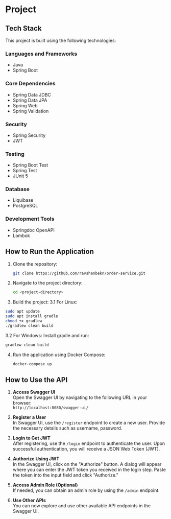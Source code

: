 # Project

## Tech Stack

This project is built using the following technologies:

### Languages and Frameworks
- Java
- Spring Boot

### Core Dependencies
- Spring Data JDBC
- Spring Data JPA
- Spring Web
- Spring Validation

### Security
- Spring Security
- JWT

### Testing
- Spring Boot Test
- Spring Test
- JUnit 5

### Database
- Liquibase
- PostgreSQL

### Development Tools
- Springdoc OpenAPI
- Lombok

## How to Run the Application

1. Clone the repository:

    ```bash
    git clone https://github.com/ravshanbekn/order-service.git
    ```

2. Navigate to the project directory:

    ```bash
    cd <project-directory>
    ```

3. Build the project:
  3.1 For Linux:
  ```bash
  sudo apt update
  sudo apt install gradle
  chmod +x gradlew
  ./gradlew clean build
  ```
  3.2 For Windows: Install gradle and run:
  ```bash
  gradlew clean build
  ```

4. Run the application using Docker Compose:

    ```bash
    docker-compose up
    ```

## How to Use the API

1. **Access Swagger UI**  
   Open the Swagger UI by navigating to the following URL in your browser:  
   `http://localhost:8080/swagger-ui/`

2. **Register a User**  
   In Swagger UI, use the `/register` endpoint to create a new user. Provide the necessary details such as username, password.

3. **Login to Get JWT**  
   After registering, use the `/login` endpoint to authenticate the user. Upon successful authentication, you will receive a JSON Web Token (JWT).

4. **Authorize Using JWT**  
   In the Swagger UI, click on the "Authorize" button. A dialog will appear where you can enter the JWT token you received in the login step. Paste the token into the input field and click "Authorize."

5. **Access Admin Role (Optional)**  
   If needed, you can obtain an admin role by using the `/admin` endpoint.

6. **Use Other APIs**  
   You can now explore and use other available API endpoints in the Swagger UI.